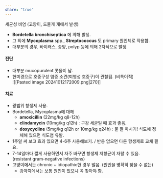 ```yaml
---
share: "true"
---
```


세균성 비염 (고양이, 드물게 개에서 발생)

- **Bordetella bronchiseptica** 에 의해 발생.
- 그 외에 **Mycoplasma** spp., **Streptococcus** 도 primary 원인체로 작용함.
- 대부분의 경우, 바이러스, 종양, polyp 등에 의해 2차적으로 발생.

#### 진단

- 대부분 mucopurulent 콧물이 남.
- 현미경으로 호중구성 염증 소견(퇴행성 호중구)이 관찰됨. (비특이적) <br>   ![[Pasted image 20241012172009.png|270]]

#### 치료

- 광범위 항생제 사용.
- Bordetella, Mycoplasma에 대해
	- **amoxicillin** (22mg/kg q8-12h)
	- **clindamycin** (10mg/kg q12h) : 구강 세균일 때 효과 좋음.
	- **doxycycline** (5mg/kg q12h or 10mg/kg q24h) : 물 잘 마시기! 식도에 정체해 있으면 식도염 유발.
- 1주일 써 보고 효과 있으면 4-6주 사용해보기. / 반응 없으면 다른 항생제로 교체 필요.
- 7-14일마다 짧게 사용하면서 자주 바꾸면 항생제 저항균이 자랄 수 있음. (resistant gram-negative infections)
- 고양이에서는 chronic + idiopathic한 경우 많음. (원인을 명확히 찾을 수 없는)
	- 강아지에서는 보통 원인이 있으니 꼭 찾아야 함.
